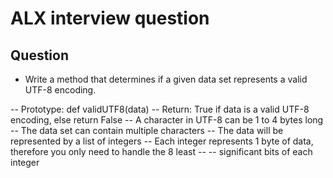 # ALX interview question

## Question
- Write a method that determines if a given data set represents a valid UTF-8 encoding.

-- Prototype: def validUTF8(data)
-- Return: True if data is a valid UTF-8 encoding, else return False
-- A character in UTF-8 can be 1 to 4 bytes long
-- The data set can contain multiple characters
-- The data will be represented by a list of integers
-- Each integer represents 1 byte of data, therefore you only need to handle the 8 least -- -- significant bits of each integer
